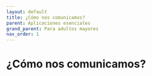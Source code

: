 ```yaml
---
layout: default
title: ¿Cómo nos comunicamos?
parent: Aplicaciones esenciales
grand_parent: Para adultos mayores
nav_order: 1
---
```


# ¿Cómo nos comunicamos?